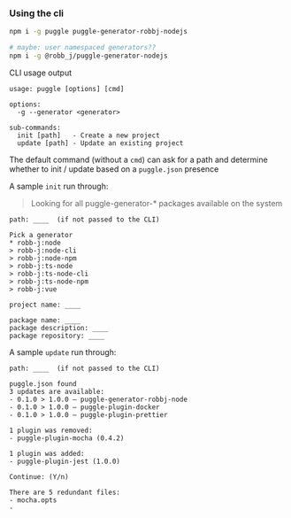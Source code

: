 ### Using the cli

```bash
npm i -g puggle puggle-generator-robbj-nodejs

# maybe: user namespaced generators??
npm i -g @robb_j/puggle-generator-nodejs
```

CLI usage output

```
usage: puggle [options] [cmd]

options:
  -g --generator <generator>

sub-commands:
  init [path]   - Create a new project
  update [path] - Update an existing project
```

The default command (without a `cmd`) can ask for a path
and determine whether to init / update based on a `puggle.json` presence

A sample `init` run through:

> Looking for all puggle-generator-* packages available on the system

```
path: ____  (if not passed to the CLI)

Pick a generator
* robb-j:node
> robb-j:node-cli
> robb-j:node-npm
> robb-j:ts-node
> robb-j:ts-node-cli
> robb-j:ts-node-npm
> robb-j:vue

project name: ____

package name: ____
package description: ____
package repository: ____
```

A sample `update` run through:

```
path: ____  (if not passed to the CLI)

puggle.json found
3 updates are available:
- 0.1.0 > 1.0.0 – puggle-generator-robbj-node
- 0.1.0 > 1.0.0 – puggle-plugin-docker
- 0.1.0 > 1.0.0 – puggle-plugin-prettier

1 plugin was removed:
- puggle-plugin-mocha (0.4.2)

1 plugin was added:
- puggle-plugin-jest (1.0.0)

Continue: (Y/n)

There are 5 redundant files:
- mocha.opts
- 

```
